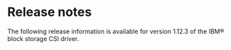 # Release notes

The following release information is available for version 1.12.3 of the IBM® block storage CSI driver.

